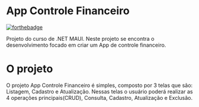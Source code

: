 # App Controle Financeiro
[![forthebadge](https://forthebadge.com/images/badges/made-with-c-sharp.svg)](https://forthebadge.com)
&nbsp;


Projeto do curso de .NET MAUI.
Neste projeto se encontra o desenvolvimento focado em criar um App de controle financeiro.

# O projeto
O projeto App Controle Financeiro é simples, composto por 3 telas que são: Listagem, Cadastro e Atualização. Nessas telas o usuário poderá realizar as 4 operações principais(CRUD), Consulta, Cadastro, Atualização e Exclusão.
